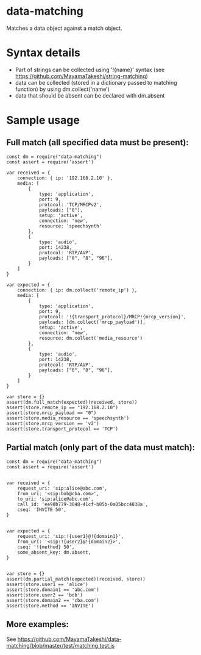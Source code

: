 # data-matching
Matches a data object against a match object.

# Syntax details
  - Part of strings can be collected using '!{name}' syntax (see https://github.com/MayamaTakeshi/string-matching)
  - data can be collected (stored in a dictionary passed to matching function) by using dm.collect('name')
  - data that should be absent can be declared with dm.absent

# Sample usage

## Full match (all specified data must be present):
```
const dm = require("data-matching")
const assert = require('assert')

var received = {
	connection: { ip: '192.168.2.10' },
	media: [
		{
			type: 'application',
			port: 9,
			protocol: 'TCP/MRCPv2',
			payloads: ["0"],
			setup: 'active',
			connection: 'new',
			resource: 'speechsynth'
		},
		{
			type: 'audio',
			port: 14238,
			protocol: 'RTP/AVP',
			payloads: ["0", "8", "96"],
		}
	]
}

var expected = {
	connection: { ip: dm.collect('remote_ip') },
	media: [
		{
			type: 'application',
			port: 9,
			protocol: '!{transport_protocol}/MRCP!{mrcp_version}',
			payloads: [dm.collect('mrcp_payload')],
			setup: 'active',
			connection: 'new',
			resource: dm.collect('media_resource')
		},
		{
			type: 'audio',
			port: 14238,
			protocol: 'RTP/AVP',
			payloads: ["0", "8", "96"],
		}
	]
}

var store = {}
assert(dm.full_match(expected)(received, store))
assert(store.remote_ip == "192.168.2.10")
assert(store.mrcp_payload == "0")
assert(store.media_resource == 'speechsynth')
assert(store.mrcp_version == 'v2')
assert(store.transport_protocol == 'TCP')
```


## Partial match (only part of the data must match):
```
const dm = require("data-matching")
const assert = require('assert')


var received = {
	request_uri: 'sip:alice@abc.com',
	from_uri: '<sip:bob@cba.com>',
	to_uri: 'sip:alice@abc.com',
	call_id: 'ee98b779-3048-41cf-b85b-0a05bcc4038a',
	cseq: 'INVITE 50',
}


var expected = {
	request_uri: 'sip:!{user1}@!{domain1}',
	from_uri: '<sip:!{user2}@!{domain2}>',
	cseq: '!{method} 50',
	some_absent_key: dm.absent,
}


var store = {}
assert(dm.partial_match(expected)(received, store))
assert(store.user1 == 'alice')
assert(store.domain1 == 'abc.com')
assert(store.user2 == 'bob')
assert(store.domain2 == 'cba.com')
assert(store.method == 'INVITE')
```

## More examples:

See https://github.com/MayamaTakeshi/data-matching/blob/master/test/matching.test.js

